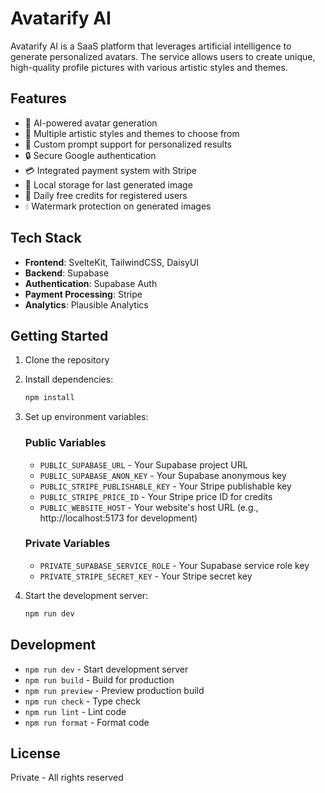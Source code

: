 # Avatarify AI

Avatarify AI is a SaaS platform that leverages artificial intelligence to generate personalized avatars. The service allows users to create unique, high-quality profile pictures with various artistic styles and themes.

## Features

- 🤖 AI-powered avatar generation
- 🎨 Multiple artistic styles and themes to choose from
- 📸 Custom prompt support for personalized results
- 🔒 Secure Google authentication
- 💳 Integrated payment system with Stripe
- 💾 Local storage for last generated image
- 🎯 Daily free credits for registered users
- 💧 Watermark protection on generated images

## Tech Stack

- **Frontend**: SvelteKit, TailwindCSS, DaisyUI
- **Backend**: Supabase
- **Authentication**: Supabase Auth
- **Payment Processing**: Stripe
- **Analytics**: Plausible Analytics

## Getting Started

1. Clone the repository
2. Install dependencies:
   ```bash
   npm install
   ```
3. Set up environment variables:

   ### Public Variables

   - `PUBLIC_SUPABASE_URL` - Your Supabase project URL
   - `PUBLIC_SUPABASE_ANON_KEY` - Your Supabase anonymous key
   - `PUBLIC_STRIPE_PUBLISHABLE_KEY` - Your Stripe publishable key
   - `PUBLIC_STRIPE_PRICE_ID` - Your Stripe price ID for credits
   - `PUBLIC_WEBSITE_HOST` - Your website's host URL (e.g., http://localhost:5173 for development)

   ### Private Variables

   - `PRIVATE_SUPABASE_SERVICE_ROLE` - Your Supabase service role key
   - `PRIVATE_STRIPE_SECRET_KEY` - Your Stripe secret key

4. Start the development server:
   ```bash
   npm run dev
   ```

## Development

- `npm run dev` - Start development server
- `npm run build` - Build for production
- `npm run preview` - Preview production build
- `npm run check` - Type check
- `npm run lint` - Lint code
- `npm run format` - Format code

## License

Private - All rights reserved
